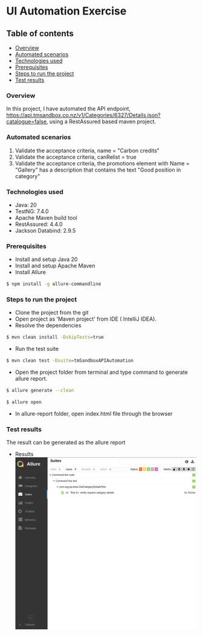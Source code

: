 # UI Automation Exercise

## Table of contents

* [ Overview ](#Overview)  
* [ Automated scenarios ](#Scenarios)
* [ Technologies used ](#Technologies)
* [ Prerequisites ](#Prerequisites)
* [ Steps to run the project ](#Steps)
* [ Test results ](#Results)
  
<a name="Overview"></a>
### Overview

In this project, I have automated the API
endpoint, https://api.tmsandbox.co.nz/v1/Categories/6327/Details.json?catalogue=false, using a RestAssured based maven
project.

<a name="Scenarios"></a>
### Automated scenarios

1. Validate the acceptance criteria, name = "Carbon credits"
2. Validate the acceptance criteria, canRelist = true
3. Validate the acceptance criteria, the promotions element with Name = "Gallery" has a description that contains the
   text "Good position in category"

<a name="Technologies"></a>
### Technologies used

* Java: 20
* TestNG: 7.4.0
* Apache Maven build tool
* RestAssured: 4.4.0
* Jackson Databind: 2.9.5

<a name="Prerequisites"></a>
### Prerequisites

* Install and setup Java 20
* Install and setup Apache Maven
* Install Allure

```sh
$ npm install -g allure-commandline
```

<a name="Steps"></a>
### Steps to run the project

* Clone the project from the git
* Open project as 'Maven project' from IDE ( IntelliJ IDEA).
* Resolve the dependencies

```sh
$ mvn clean install -DskipTests=true
```

* Run the test suite

```sh
$ mvn clean test -Dsuite=tmSandboxAPIAutomation
```

* Open the project folder from terminal and type command to generate allure
  report.

```sh
$ allure generate --clean
```

```sh
$ allure open
```

* In allure-report folder, open index.html file through the browser

<a name="Results"></a>
### Test results

The result can be generated as the allure report

* Results
  ![api-test-result-one.png](api-test-result-one.png)

